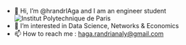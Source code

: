 - 👋 Hi, I’m @hrandrIAga and I am an engineer student ![Institut Polytechnique de Paris](https://www.ip-paris.fr/)
- 👀 I’m interested in Data Science, Networks & Economics
- 📫 How to reach me : haga.randrianaly@gmail.com

<!---
hrandrIAga/hrandrIAga is a ✨ special ✨ repository because its `README.md` (this file) appears on your GitHub profile.
You can click the Preview link to take a look at your changes.
--->
